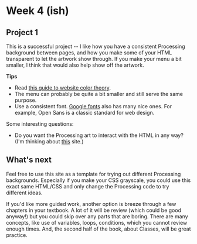 # Week 4 (ish)

## Project 1

This is a successful project -- I like how you have a consistent Processing background between pages, and how you make some of your HTML transparent to let the artwork show through. If you make your menu a bit smaller, I think that would also help show off the artwork.

**Tips**

- Read [this guide to website color theory](http://webdesign.tutsplus.com/tutorials/6-beginner-safety-first-color-guidelines-for-the-web--cms-21462).
- The menu can probably be quite a bit smaller and still serve the same purpose.
- Use a consistent font. [Google fonts](https://www.google.com/fonts) also has many nice ones. For example, Open Sans is a classic standard for web design.

Some interesting questions:

- Do you want the Processing art to interact with the HTML in any way? (I'm thinking about [this](http://funktion.fm/#contact) site.)

## What's next

Feel free to use this site as a template for trying out different Processing backgrounds. Especially if you make your CSS grayscale, you could use this exact same HTML/CSS and only change the Processing code to try different ideas.

If you'd like more guided work, another option is breeze through a few chapters in your textbook. A lot of it will be review (which could be good anyway!) but you could skip over any parts that are boring. There are many concepts, like use of variables, loops, conditions, which you cannot review enough times. And, the second half of the book, about Classes, will be great practice.
